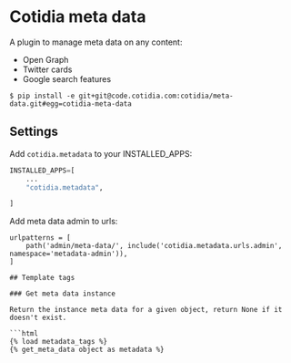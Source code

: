 # Cotidia meta data

A plugin to manage meta data on any content:

- Open Graph
- Twitter cards
- Google search features

```console
$ pip install -e git+git@code.cotidia.com:cotidia/meta-data.git#egg=cotidia-meta-data
```

## Settings

Add `cotidia.metadata` to your INSTALLED_APPS:

```python
INSTALLED_APPS=[
    ...
    "cotidia.metadata",

]
```

Add meta data admin to urls:

```
urlpatterns = [
    path('admin/meta-data/', include('cotidia.metadata.urls.admin', namespace='metadata-admin')),
]

## Template tags

### Get meta data instance

Return the instance meta data for a given object, return None if it doesn't exist.

```html
{% load metadata_tags %}
{% get_meta_data object as metadata %}
```

